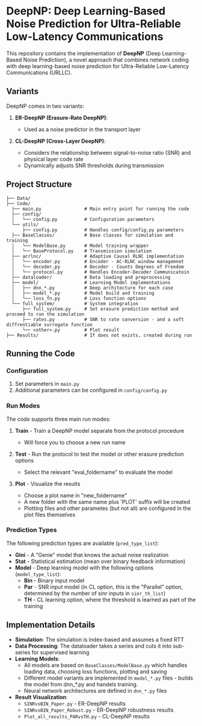 # DeepNP: Deep Learning-Based Noise Prediction for Ultra-Reliable Low-Latency Communications

This repository contains the implementation of **DeepNP** (Deep Learning-Based Noise Prediction), a novel approach that combines network coding with deep learning-based noise prediction for Ultra-Reliable Low-Latency Communications (URLLC).

## Variants

DeepNP comes in two variants:

1. **ER-DeepNP (Erasure-Rate DeepNP)**: 
   - Used as a noise predictor in the transport layer

2. **CL-DeepNP (Cross-Layer DeepNP)**:
   - Considers the relationship between signal-to-noise ratio (SNR) and physical layer code rate
   - Dynamically adjusts SNR thresholds during transmission

## Project Structure

```
├── Data/
├── Code/
  ├── main.py                # Main entry point for running the code
  ├── config/                
  │   └── config.py          # Configuration parameters
  └── utils/                 
      ├── config.py          # Handles config/config.py parameters 
  ├── BaseClasses/           # Base classes for simulation and training
  │   └── ModelBase.py       # Model training wrapper
  │   └── BaseProtocol.py    # Transmission simulation
  ├── acrlnc/                # Adaptive Causal RLNC implementation
  │   └── encoder.py         # Encoder - AC-RLNC window managemnet
  │   └── decoder.py         # Decoder - Counts Degrees of Freedom
  │   └── protocol.py        # Handles Encoder-Decoder Communicatoin
  ├── dataloader/            # Data loading and preprocessing
  ├── model/                 # Learning Model implementations
  │   ├── dnn_*.py           # Deep architecture for each case
  │   ├── model_*.py         # Model build and training
  │   └── loss_fn.py         # Loss function options
  └── full_system/           # System integration 
      ├── full_system.py     # Set erasure prediction method and proceed to run the simulation
      ├── rates.py           # SNR to rate conversion - and a soft diffrentiable surrogate function
      └── <other>.py         # Plot result
├── Results/                 # If does not exists, created during run
```

## Running the Code

### Configuration

1. Set parameters in `main.py`
2. Additional parameters can be configured in `config/config.py`

### Run Modes

The code supports three main run modes:

1. **Train** - Train a DeepNP model separate from the protocol procedure
   - Will force you to choose a new run name

2. **Test** - Run the protocol to test the model or other erasure prediction options
   - Select the relevant "eval_foldername" to evaluate the model

3. **Plot** - Visualize the results
   - Choose a plot name in "new_foldername"
   - A new folder with the same name plus 'PLOT' suffix will be created
   - Plotting files and other parametes (but not all) are configured in the plot files themselves

### Prediction Types

The following prediction types are available (`pred_type_list`):

- **Gini** - A "Genie" model that knows the actual noise realization
- **Stat** - Statistical estimation (mean over binary feedback information)
- **Model** - Deep learning model with the following options (`model_type_list`):
  - **Bin** - Binary input model
  - **Par** - SNR input model (in CL option, this is the "Parallel" option, determined by the number of sinr inputs in `sinr_th_list`)
  - **TH** - CL learning option, where the threshold is learned as part of the training

## Implementation Details

- **Simulation**: The simulation is index-based and assumes a fixed RTT
- **Data Processing**: The dataloader takes a series and cuts it into sub-series for supervised learning
- **Learning Models**:
  - All models are based on `BaseClasses/ModelBase.py` which handles loading data, choosing loss functions, plotting and saving
  - Different model variants are implemented in `model_*.py` files - builds the model from dnn_*.py and handels training.
  - Neural network architectures are defined in `dnn_*.py` files
- **Result Visualization**:
  - `SINRvsBIN_Paper.py` - ER-DeepNP results
  - `SINRvsBIN_Paper_Robust.py` - ER-DeepNP robustness results
  - `Plot_all_results_PARvsTH.py` - CL-DeepNP results

